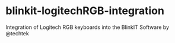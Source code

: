 # blinkit-logitechRGB-integration
Integration of Logitech RGB keyboards into the BlinkIT Software by @techtek
